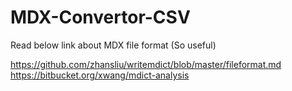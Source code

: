 # MDX-Convertor-CSV


Read below link about MDX file format (So useful)

https://github.com/zhansliu/writemdict/blob/master/fileformat.md
https://bitbucket.org/xwang/mdict-analysis
